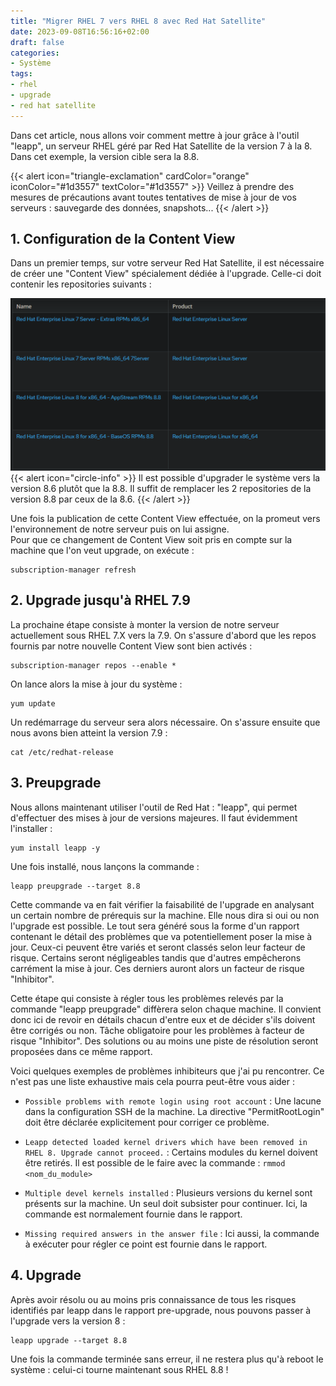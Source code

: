 ```yaml
---
title: "Migrer RHEL 7 vers RHEL 8 avec Red Hat Satellite"
date: 2023-09-08T16:56:16+02:00
draft: false
categories:
- Système
tags:
- rhel
- upgrade
- red hat satellite
---
```


Dans cet article, nous allons voir comment mettre à jour grâce à l'outil "leapp", un serveur RHEL géré par Red Hat Satellite de la version 7 à la 8. Dans cet exemple, la version cible sera la 8.8.


{{< alert icon="triangle-exclamation" cardColor="orange" iconColor="#1d3557" textColor="#1d3557" >}}
Veillez à prendre des mesures de précautions avant toutes tentatives de mise à jour de vos serveurs : sauvegarde des données, snapshots...
{{< /alert >}}

## 1. Configuration de la Content View
Dans un premier temps, sur votre serveur Red Hat Satellite, il est nécessaire de créer une "Content View" spécialement dédiée à l'upgrade. Celle-ci doit contenir les repositories suivants :

![ContentView](repositories.png)
{{< alert icon="circle-info" >}}
Il est possible d'upgrader le système vers la version 8.6 plutôt que la 8.8. Il suffit de remplacer les 2 repositories de la version 8.8 par ceux de la 8.6.
{{< /alert >}}

Une fois la publication de cette Content View effectuée, on la promeut vers l'environnement de notre serveur puis on lui assigne.<br/>
Pour que ce changement de Content View soit pris en compte sur la machine que l'on veut upgrade, on exécute :

```Shell
subscription-manager refresh
```

## 2. Upgrade jusqu'à RHEL 7.9
La prochaine étape consiste à monter la version de notre serveur actuellement sous RHEL 7.X vers la 7.9. On s'assure d'abord que les repos fournis par notre nouvelle Content View sont bien activés :

```Shell
subscription-manager repos --enable *
```

On lance alors la mise à jour du système :
```Shell
yum update
```
Un redémarrage du serveur sera alors nécessaire. On s'assure ensuite que nous avons bien atteint la version 7.9 :

```Shell
cat /etc/redhat-release
```

## 3. Preupgrade

Nous allons maintenant utiliser l'outil de Red Hat : "leapp", qui permet d'effectuer des mises à jour de versions majeures. Il faut évidemment l'installer :
```Shell
yum install leapp -y
```

Une fois installé, nous lançons la commande :
```Shell
leapp preupgrade --target 8.8
```
<p>Cette commande va en fait vérifier la faisabilité de l'upgrade en analysant un certain nombre de prérequis sur la machine. Elle nous dira si oui ou non l'upgrade est possible. Le tout sera généré sous la forme d'un rapport contenant le détail des problèmes que va potentiellement poser la mise à jour. Ceux-ci peuvent être variés et seront classés selon leur facteur de risque. Certains seront négligeables tandis que d'autres empêcherons carrément la mise à jour. Ces derniers auront alors un facteur de risque "Inhibitor".</p>
<p>Cette étape qui consiste à régler tous les problèmes relevés par la commande "leapp preupgrade" diffèrera selon chaque machine. Il convient donc ici de revoir en détails chacun d'entre eux et de décider s'ils doivent être corrigés ou non. Tâche obligatoire pour les problèmes à facteur de risque "Inhibitor". Des solutions ou au moins une piste de résolution seront proposées dans ce même rapport.</p>
Voici quelques exemples de problèmes inhibiteurs que j'ai pu rencontrer. Ce n'est pas une liste exhaustive mais cela pourra peut-être vous aider :

* `Possible problems with remote login using root account` : Une lacune dans la configuration SSH de la machine. La directive "PermitRootLogin" doit être déclarée explicitement pour corriger ce problème.

* `Leapp detected loaded kernel drivers which have been removed in RHEL 8. Upgrade cannot proceed.` : Certains modules du kernel doivent être retirés. Il est possible de le faire avec la commande : `rmmod <nom_du_module>`

* `Multiple devel kernels installed` : Plusieurs versions du kernel sont présents sur la machine. Un seul doit subsister pour continuer. Ici, la commande est normalement fournie dans le rapport.

* `Missing required answers in the answer file` : Ici aussi, la commande à exécuter pour régler ce point est fournie dans le rapport.

## 4. Upgrade

Après avoir résolu ou au moins pris connaissance de tous les risques identifiés par leapp dans le rapport pre-upgrade, nous pouvons passer à l'upgrade vers la version 8 : 

```Shell
leapp upgrade --target 8.8
```

Une fois la commande terminée sans erreur, il ne restera plus qu'à reboot le système : celui-ci tourne maintenant sous RHEL 8.8 !